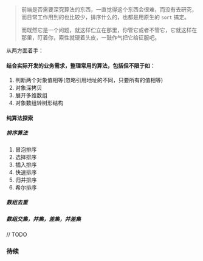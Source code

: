 > 前端是否需要深究算法的东西，一直觉得这个东西会很难，而没有去研究，而日常工作用到的也比较少，排序什么的，也都是用原生的 `sort` 搞定。
>
> 而既然它是一个问题，就这样伫立在那里，你管它或者不管它，它就这样在那里，盯着你，索性就硬着头皮，一鼓作气把它给征服吧。

从两方面着手：

#### 结合实际开发的业务需求，整理常用的算法，包括但不限于如：

1. 判断两个对象值相等(忽略引用地址的不同，只要所有的值相等)
2. 对象深拷贝
3. 展开多维数组
4. 对象数组转树形结构

#### 纯算法探索

##### 排序算法

1. 冒泡排序
2. 选择排序
3. 插入排序
4. 快速排序
5. 归并排序
6. 希尔排序

##### 数组去重

##### 数组交集，并集，差集，并差集



// TODO

### 待续



